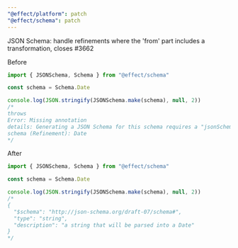 ```yaml
---
"@effect/platform": patch
"@effect/schema": patch
---
```


JSON Schema: handle refinements where the 'from' part includes a transformation, closes #3662

Before

```ts
import { JSONSchema, Schema } from "@effect/schema"

const schema = Schema.Date

console.log(JSON.stringify(JSONSchema.make(schema), null, 2))
/*
throws
Error: Missing annotation
details: Generating a JSON Schema for this schema requires a "jsonSchema" annotation
schema (Refinement): Date
*/
```

After

```ts
import { JSONSchema, Schema } from "@effect/schema"

const schema = Schema.Date

console.log(JSON.stringify(JSONSchema.make(schema), null, 2))
/*
{
  "$schema": "http://json-schema.org/draft-07/schema#",
  "type": "string",
  "description": "a string that will be parsed into a Date"
}
*/
```
